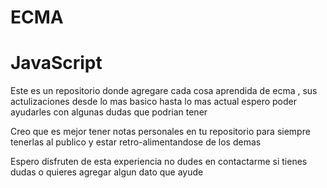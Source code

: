 # ECMA
# JavaScript
Este es un repositorio donde agregare cada cosa aprendida de ecma , sus actulizaciones desde lo mas basico hasta lo mas actual espero poder ayudarles con algunas dudas que podrian tener

Creo que es mejor tener notas personales en tu repositorio para siempre tenerlas al publico y estar retro-alimentandose de los demas

Espero disfruten de esta experiencia no dudes en contactarme si tienes dudas o quieres agregar algun dato que ayude

